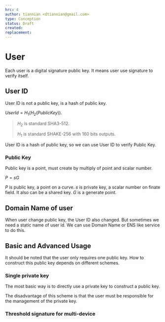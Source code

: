 ```yaml
---
hrc: 4
author: tiannian <dtiannian@gmail.com>
type: Conception
status: Draft
created: 
replacement:
---
```


# User

Each user is a digital signature public key. It means user use signature to verify itself.

## User ID

User ID is not a public key, is a hash of public key.

$UserId=H_1(H_2(PublicKey))$.

> $H_2$ is standard SHA3-512.
>
> $H_1$ is standard SHAKE-256 with 160 bits outputs.

User ID is a hash of public key, so we can use User ID to verify Public Key.

### Public Key

Public key is a point, must create by multiply of point and scalar number.

$P=sG$

$P$ is public key, a point on a curve.
$s$ is private key, a scalar number on finate field. It also can be a shared key.
$G$ is a generate point.

## Domain Name of user

When user change public key, the User ID also changed. But sometimes we need
a static name of user id. We can use Domain Name or ENS like service to do this.

## Basic and Advanced Usage

It should be noted that the user only requires one public key. How to construct this public key depends on different schemes.

### Single private key

The most basic way is to directly use a private key to construct a public key.

The disadvantage of this scheme is that the user must be responsible for the management of the private key.

### Threshold signature for multi-device






